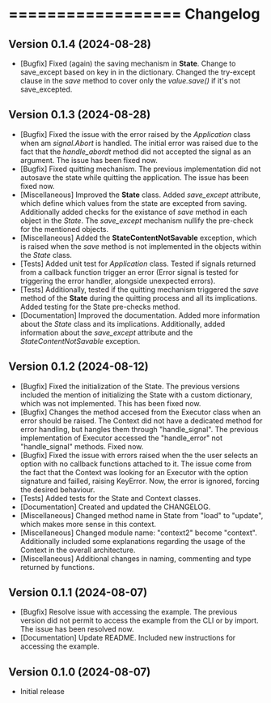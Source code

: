 ==================
Changelog
==================

Version 0.1.4 (2024-08-28)
--------------------------

* [Bugfix] Fixed (again) the saving mechanism in **State**. Change to save_except based on key in in the dictionary. Changed the try-except clause in the *save* method to cover only the *value.save()* if it's not save_excepted.

Version 0.1.3 (2024-08-28)
--------------------------

* [Bugfix] Fixed the issue with the error raised by the *Application* class when am *signal.Abort* is handled. The initial error was raised due to the fact that the *handle_abordt* method did not accepted the signal as an argument. The issue has been fixed now.
* [Bugfix] Fixed quitting mechanism. The previous implementation did not autosave the state while quitting the application. The issue has been fixed now.
* [Miscellaneous] Improved the **State** class. Added *save_except* attribute, which define which values from the state are excepted from saving. Additionally added checks for the existance of *save* method in each object in the *State*. The *save_except* mechanism nullify the pre-check for the mentioned objects.
* [Miscellaneous] Added the **StateContentNotSavable** exception, which is raised when the *save* method is not implemented in the objects within the *State* class.
* [Tests] Added unit test for *Application* class. Tested if signals returned from a callback function trigger an error (Error signal is tested for triggering the error handler, alongside unexpected errors). 
* [Tests] Additionally, tested if the quitting mechanism triggered the *save* method of the **State** during the quitting process and all its implications. Added testing for the State pre-checks method. 
* [Documentation] Improved the documentation. Added more information about the *State* class and its implications. Additionally, added information about the *save_except* attribute and the *StateContentNotSavable* exception.

Version 0.1.2 (2024-08-12)
--------------------------

* [Bugfix] Fixed the initialization of the State. The previous versions included the mention of initializing the State with a custom dictionary, which was not implemented. This has been fixed now.
* [Bugfix] Changes the method accesed from the Executor class when an error should be raised. The Context did not have a dedicated method for error handling, but hangles them through "handle_signal".  The previous implementation of Executor accessed the "handle_error" not "handle_signal" methods.  Fixed now.
* [Bugfix] Fixed the issue with errors raised when the the user selects an option with no callback functions attached to it. The issue come from the fact that the Context was looking for an Executor with the option signature and failled, raising KeyError. Now, the error is ignored, forcing the desired behaviour.
* [Tests] Added tests for the State and Context classes.
* [Documentation] Created and updated the CHANGELOG.
* [Miscellaneous] Changed method name in State from "load" to "update", which makes more sense in this context.
* [Miscellaneous] Changed module name: "context2" become "context". Additionally included some explanations regarding the usage of the Context in the overall architecture.
* [Miscellaneous] Additional changes in naming, commenting and type returned by functions.

Version 0.1.1 (2024-08-07)
--------------------------

* [Bugfix] Resolve issue with accessing the example. The previous version did not permit to access the example from the CLI or by import. The issue has been resolved now.
* [Documentation] Update README. Included new instructions for accessing the example.

Version 0.1.0 (2024-08-07)
--------------------------

* Initial release

